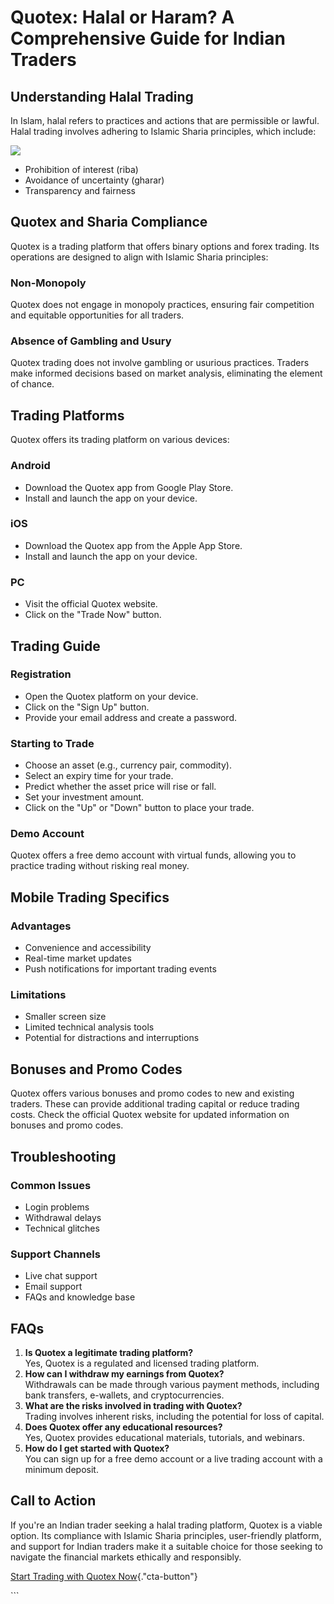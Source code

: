 # Quotex: Halal or Haram? A Comprehensive Guide for Indian Traders

## Understanding Halal Trading

In Islam, halal refers to practices and actions that are permissible or
lawful. Halal trading involves adhering to Islamic Sharia principles,
which include:

[![](https://static.quotex.io/files/4_en/300_250.jpg)](https://traff.sbs/brokerqxlid)

-   Prohibition of interest (riba)
-   Avoidance of uncertainty (gharar)
-   Transparency and fairness

## Quotex and Sharia Compliance

Quotex is a trading platform that offers binary options and forex
trading. Its operations are designed to align with Islamic Sharia
principles:

### Non-Monopoly

Quotex does not engage in monopoly practices, ensuring fair competition
and equitable opportunities for all traders.

### Absence of Gambling and Usury

Quotex trading does not involve gambling or usurious practices. Traders
make informed decisions based on market analysis, eliminating the
element of chance.

## Trading Platforms

Quotex offers its trading platform on various devices:

### Android

-   Download the Quotex app from Google Play Store.
-   Install and launch the app on your device.

### iOS

-   Download the Quotex app from the Apple App Store.
-   Install and launch the app on your device.

### PC

-   Visit the official Quotex website.
-   Click on the "Trade Now" button.

## Trading Guide

### Registration

-   Open the Quotex platform on your device.
-   Click on the "Sign Up" button.
-   Provide your email address and create a password.

### Starting to Trade

-   Choose an asset (e.g., currency pair, commodity).
-   Select an expiry time for your trade.
-   Predict whether the asset price will rise or fall.
-   Set your investment amount.
-   Click on the "Up" or "Down" button to place your trade.

### Demo Account

Quotex offers a free demo account with virtual funds, allowing you to
practice trading without risking real money.

## Mobile Trading Specifics

### Advantages

-   Convenience and accessibility
-   Real-time market updates
-   Push notifications for important trading events

### Limitations

-   Smaller screen size
-   Limited technical analysis tools
-   Potential for distractions and interruptions

## Bonuses and Promo Codes

Quotex offers various bonuses and promo codes to new and existing
traders. These can provide additional trading capital or reduce trading
costs. Check the official Quotex website for updated information on
bonuses and promo codes.

## Troubleshooting

### Common Issues

-   Login problems
-   Withdrawal delays
-   Technical glitches

### Support Channels

-   Live chat support
-   Email support
-   FAQs and knowledge base

## FAQs

1.  **Is Quotex a legitimate trading platform?**\
    Yes, Quotex is a regulated and licensed trading platform.
2.  **How can I withdraw my earnings from Quotex?**\
    Withdrawals can be made through various payment methods, including
    bank transfers, e-wallets, and cryptocurrencies.
3.  **What are the risks involved in trading with Quotex?**\
    Trading involves inherent risks, including the potential for loss of
    capital.
4.  **Does Quotex offer any educational resources?**\
    Yes, Quotex provides educational materials, tutorials, and webinars.
5.  **How do I get started with Quotex?**\
    You can sign up for a free demo account or a live trading account
    with a minimum deposit.

## Call to Action

If you\'re an Indian trader seeking a halal trading platform, Quotex is
a viable option. Its compliance with Islamic Sharia principles,
user-friendly platform, and support for Indian traders make it a
suitable choice for those seeking to navigate the financial markets
ethically and responsibly.

[Start Trading with Quotex
Now](\%22https://traff.sbs/brokerqxsignup\%22){."cta-button"}

\`\`\`

